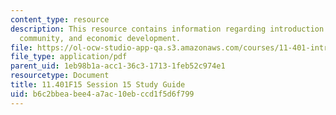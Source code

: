 ```yaml
---
content_type: resource
description: This resource contains information regarding introduction to housing,
  community, and economic development.
file: https://ol-ocw-studio-app-qa.s3.amazonaws.com/courses/11-401-introduction-to-housing-community-and-economic-development-fall-2015/b6c2bbeabee4a7ac10ebccd1f5d6f799_MIT11_401F15_Session15.pdf
file_type: application/pdf
parent_uid: 1eb98b1a-acc1-36c3-1713-1feb52c974e1
resourcetype: Document
title: 11.401F15 Session 15 Study Guide
uid: b6c2bbea-bee4-a7ac-10eb-ccd1f5d6f799
---
```

